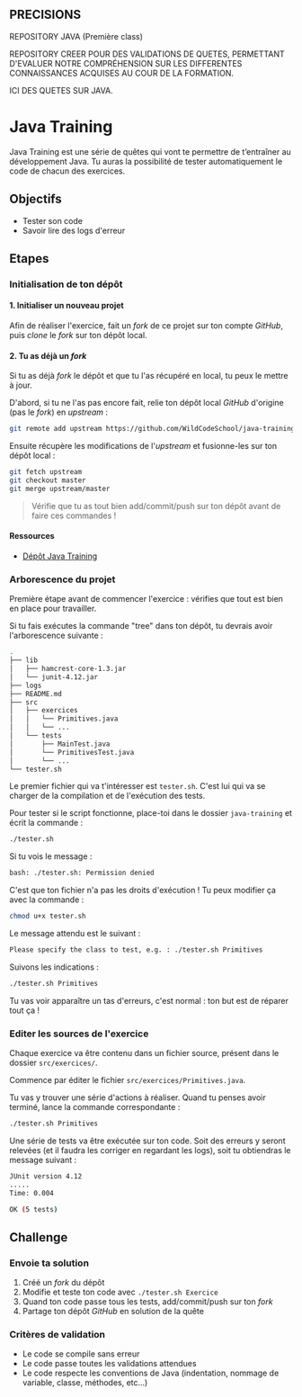 ## PRECISIONS

REPOSITORY JAVA  (Première class)

REPOSITORY CREER POUR DES VALIDATIONS DE QUETES, PERMETTANT D'EVALUER NOTRE COMPRÉHENSION SUR LES DIFFERENTES CONNAISSANCES ACQUISES AU COUR DE LA FORMATION.

ICI DES QUETES SUR JAVA.

# Java Training 

Java Training est une série de quêtes qui vont te permettre de t’entraîner au développement Java. Tu auras la possibilité de tester automatiquement le code de chacun des exercices.

## Objectifs

* Tester son code
* Savoir lire des logs d'erreur

## Etapes

### Initialisation de ton dépôt

#### 1. Initialiser un nouveau projet

Afin de réaliser l'exercice, fait un *fork* de ce projet sur ton compte *GitHub*, puis *clone* le *fork* sur ton dépôt local.

#### 2. Tu as déjà un *fork*

Si tu as déjà *fork* le dépôt et que tu l'as récupéré en local, tu peux le mettre à jour.

D'abord, si tu ne l'as pas encore fait, relie ton dépôt local *GitHub* d'origine (pas le *fork*) en *upstream* :
```bash
git remote add upstream https://github.com/WildCodeSchool/java-training.git
```

Ensuite récupère les modifications de l'*upstream* et fusionne-les sur ton dépôt local :
```bash
git fetch upstream
git checkout master
git merge upstream/master
```

> Vérifie que tu as tout bien add/commit/push sur ton dépôt avant de faire ces commandes !

#### Ressources

* [Dépôt Java Training](https://github.com/WildCodeSchool/java-training/)

### Arborescence du projet

Première étape avant de commencer l'exercice : vérifies que tout est bien en place pour travailler.

Si tu fais exécutes la commande "tree" dans ton dépôt, tu devrais avoir l'arborescence suivante :

``` bash
.
├── lib
│   ├── hamcrest-core-1.3.jar
│   └── junit-4.12.jar
├── logs
├── README.md
├── src
│   ├── exercices
│   │   └── Primitives.java
│   │   └── ...
│   └── tests
│       ├── MainTest.java
│       └── PrimitivesTest.java
│       └── ...
└── tester.sh

```

Le premier fichier qui va t'intéresser est `tester.sh`. C'est lui qui va se charger de la compilation et de l'exécution des tests.

Pour tester si le script fonctionne, place-toi dans le dossier `java-training` et écrit la commande :

``` bash
./tester.sh
```
Si tu vois le message :
```bash
bash: ./tester.sh: Permission denied
```
C'est que ton fichier n'a pas les droits d'exécution ! Tu peux modifier ça avec la commande :

```bash
chmod u+x tester.sh 
```

Le message attendu est le suivant :
```bash
Please specify the class to test, e.g. : ./tester.sh Primitives
```

Suivons les indications :
```bash
./tester.sh Primitives
```

Tu vas voir apparaître un tas d'erreurs, c'est normal : ton but est de réparer tout ça !


### Editer les sources de l'exercice

Chaque exercice va être contenu dans un fichier source, présent dans le dossier `src/exercices/`.

Commence par éditer le fichier `src/exercices/Primitives.java`.

Tu vas y trouver une série d'actions à réaliser. Quand tu penses avoir terminé, lance la commande correspondante :
```bash
./tester.sh Primitives
```

Une série de tests va être exécutée sur ton code. Soit des erreurs y seront relevées (et il faudra les corriger en regardant les logs), soit tu obtiendras le message suivant :
```bash
JUnit version 4.12
.....
Time: 0.004

OK (5 tests)

```


## Challenge

### Envoie ta solution

1. Créé un *fork* du dépôt 
1. Modifie et teste ton code avec `./tester.sh Exercice`
2. Quand ton code passe tous les tests, add/commit/push sur ton *fork*
3. Partage ton dépôt *GitHub* en solution de la quête

### Critères de validation

* Le code se compile sans erreur
* Le code passe toutes les validations attendues
* Le code respecte les conventions de Java (indentation, nommage de variable, classe, méthodes, etc...)

